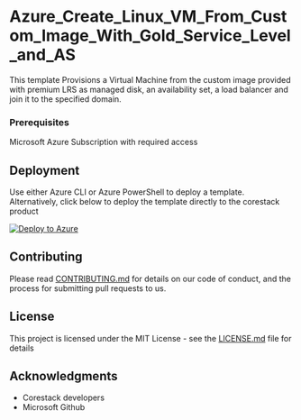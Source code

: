 
# Azure_Create_Linux_VM_From_Custom_Image_With_Gold_Service_Level_and_AS

This template Provisions a Virtual Machine from the custom image provided with premium LRS as managed disk, an availability set, a load balancer and join it to the specified domain.

### Prerequisites

Microsoft Azure Subscription with required access

## Deployment

Use either Azure CLI or Azure PowerShell to deploy a template. Alternatively, click below to deploy the template directly to the corestack product 

[![Deploy to Azure](https://docs.corestack.io/wp-content/uploads/2019/09/deploy-to-corestack.svg)](http://sandbox.corestack.io/heatstack/templates?repositories=github&external_redirect=true&name=Azure_Create_Linux_VM_From_Custom_Image_With_Gold_Service_Level_and_AS&url=https://raw.githubusercontent.com/corestacklabs/Templates/master/arm/Azure_Create_Linux_VM_From_Custom_Image_With_Gold_Service_Level_and_AS/Azure_Create_Linux_VM_From_Custom_Image_With_Gold_Service_Level_and_AS_content.json&engine=arm&type[0]=Cloud&classification[0]=Provisioning&services[0]=Azure&scope=tenant#/mytemplates)

## Contributing

Please read [CONTRIBUTING.md](https://gist.github.com/karthick-kk/30e4fd3f279492b4f040d5cd569d21d0) for details on our code of conduct, and the process for submitting pull requests to us.

## License

This project is licensed under the MIT License - see the [LICENSE.md](LICENSE.md) file for details

## Acknowledgments

* Corestack developers
* Microsoft Github

